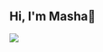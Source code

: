 ## Hi, I'm Masha👋  
  
![](https://count.getloli.com/@yapalitra?name=yapalitra&theme=asoul&padding=7&offset=0&align=top&scale=1&pixelated=1&darkmode=auto)
